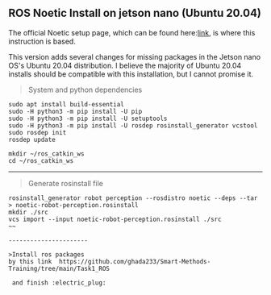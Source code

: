 ## ROS Noetic Install on jetson nano (Ubuntu 20.04)

The official Noetic setup page, which can be found here:[link](http://wiki.ros.org/noetic/Installation/Source), is where this instruction is based.

This version adds several changes for missing packages in the Jetson nano OS's Ubuntu 20.04 distribution.
I believe the majority of Ubuntu 20.04 installs should be compatible with this installation, but I cannot promise it.

>System and python dependencies
~~~
sudo apt install build-essential
sudo -H python3 -m pip install -U pip
sudo -H python3 -m pip install -U setuptools
sudo -H python3 -m pip install -U rosdep rosinstall_generator vcstool
sudo rosdep init
rosdep update

mkdir ~/ros_catkin_ws
cd ~/ros_catkin_ws
~~~
-------------------------------

>Generate rosinstall file
>
~~~
rosinstall_generator robot perception --rosdistro noetic --deps --tar > noetic-robot-perception.rosinstall
mkdir ./src
vcs import --input noetic-robot-perception.rosinstall ./src
~~

----------------------

>Install ros packages
by this link  https://github.com/ghada233/Smart-Methods-Training/tree/main/Task1_ROS

 and finish :electric_plug:
